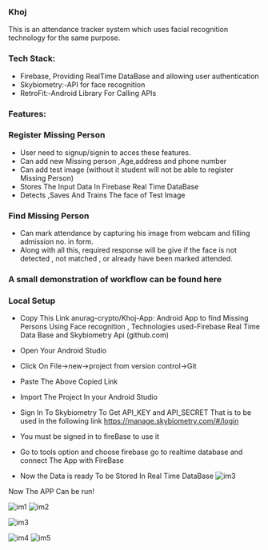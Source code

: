 ### Khoj
This is an attendance tracker system which uses facial recognition technology for the same purpose.
### Tech Stack:
- Firebase, Providing RealTime DataBase and allowing user authentication
- Skybiometry:-API for face recognition
- RetroFit:-Android Library For Calling APIs
 
### Features:
### Register Missing Person
- User need to signup/signin to acces these features.
- Can add new Missing person ,Age,address and phone number
- Can add test image (without it student will not be able to register Missing Person)
- Stores The Input Data In Firebase Real Time DataBase 
- Detects ,Saves And Trains The face of Test Image
### Find Missing Person
- Can mark attendance by capturing his image from webcam and filling admission no. in form.
- Along with all this, required response will be give if the face is not detected , not matched , or already have been marked attended.
### A small demonstration of workflow can be found here
### Local Setup
- Copy This Link
anurag-crypto/Khoj-App: Android App to find Missing Persons Using Face recognition , Technologies used-Firebase Real Time Data Base and Skybiometry Api (github.com)
 
- Open Your Android Studio
- Click On File->new->project from version control->Git
- Paste The Above Copied Link
- Import The Project In your Android Studio
- Sign In To Skybiometry To Get API_KEY and API_SECRET That is to be used in the following link https://manage.skybiometry.com/#/login
- You must be signed in to fireBase to use it
- Go to tools option and choose firebase go to realtime database and connect The App with FireBase
- Now the Data is ready To be Stored In Real Time DataBase ![im3](https://user-images.githubusercontent.com/79020488/170853385-d94046a2-b21b-4e30-b29c-d861c545b3fd.jpg)

Now The APP Can be run!

![im1](https://user-images.githubusercontent.com/79020488/170853433-b464dd11-7d26-4123-9b18-3665add03afb.jpg)
![im2](https://user-images.githubusercontent.com/79020488/170853438-ab9fa989-3e79-45e6-b23d-6900de3b4578.jpg)

![im3](https://user-images.githubusercontent.com/79020488/170853451-0dae4445-df0b-432f-9e55-6358a0442e00.jpg)

![im4](https://user-images.githubusercontent.com/79020488/170853454-a98b8960-6577-4d8f-8ea0-b892749c9c0b.jpg)
![im5](https://user-images.githubusercontent.com/79020488/170853460-620f532e-09c2-4722-819b-397b2cc5a553.jpg)




